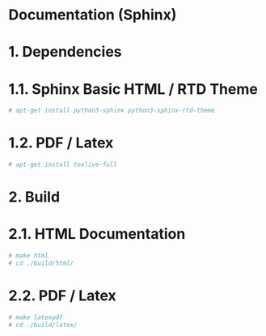 # Documentation (Sphinx)

# 1. Dependencies

# 1.1. Sphinx Basic HTML / RTD Theme
 
```bash
# apt-get install python3-sphinx python3-sphinx-rtd-theme
```

# 1.2. PDF / Latex

```bash
# apt-get install texlive-full
```

# 2. Build

# 2.1. HTML Documentation

```bash
# make html
# cd ./build/html/
```

# 2.2. PDF / Latex

```bash
# make latexpdf
# cd ./build/latex/
```
